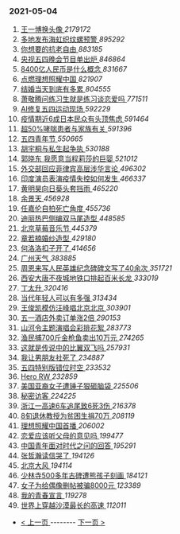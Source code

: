 ### 2021-05-04 
1. [ 王一博换头像 ](https://s.weibo.com/weibo?q=%23%E7%8E%8B%E4%B8%80%E5%8D%9A%E6%8D%A2%E5%A4%B4%E5%83%8F%23&Refer=top) *2179172*
1. [ 多地发布海虹织纹螺预警 ](https://s.weibo.com/weibo?q=%23%E5%A4%9A%E5%9C%B0%E5%8F%91%E5%B8%83%E6%B5%B7%E8%99%B9%E7%BB%87%E7%BA%B9%E8%9E%BA%E9%A2%84%E8%AD%A6%23&Refer=top) *895292*
1. [ 你想要的抗老自由 ](https://s.weibo.com/weibo?q=%23%E4%BD%A0%E6%83%B3%E8%A6%81%E7%9A%84%E6%8A%97%E8%80%81%E8%87%AA%E7%94%B1%23&topic_ad=1&Refer=top) *883185*
1. [ 央视五四晚会节目单出炉 ](https://s.weibo.com/weibo?q=%23%E5%A4%AE%E8%A7%86%E4%BA%94%E5%9B%9B%E6%99%9A%E4%BC%9A%E8%8A%82%E7%9B%AE%E5%8D%95%E5%87%BA%E7%82%89%23&Refer=top) *846864*
1. [ 8400亿人民币是什么概念 ](https://s.weibo.com/weibo?q=%238400%E4%BA%BF%E4%BA%BA%E6%B0%91%E5%B8%81%E6%98%AF%E4%BB%80%E4%B9%88%E6%A6%82%E5%BF%B5%23&Refer=top) *831667*
1. [ 点燃理想照耀中国 ](https://s.weibo.com/weibo?q=%23%E7%82%B9%E7%87%83%E7%90%86%E6%83%B3%E7%85%A7%E8%80%80%E4%B8%AD%E5%9B%BD%23&Refer=top) *821907*
1. [ 结婚当天到底有多累 ](https://s.weibo.com/weibo?q=%23%E7%BB%93%E5%A9%9A%E5%BD%93%E5%A4%A9%E5%88%B0%E5%BA%95%E6%9C%89%E5%A4%9A%E7%B4%AF%23&Refer=top) *804555*
1. [ 萧敬腾问练习生就是练习谈恋爱吗 ](https://s.weibo.com/weibo?q=%23%E8%90%A7%E6%95%AC%E8%85%BE%E9%97%AE%E7%BB%83%E4%B9%A0%E7%94%9F%E5%B0%B1%E6%98%AF%E7%BB%83%E4%B9%A0%E8%B0%88%E6%81%8B%E7%88%B1%E5%90%97%23&Refer=top) *771511*
1. [ AI修复五四运动现场 ](https://s.weibo.com/weibo?q=%23AI%E4%BF%AE%E5%A4%8D%E4%BA%94%E5%9B%9B%E8%BF%90%E5%8A%A8%E7%8E%B0%E5%9C%BA%23&Refer=top) *592229*
1. [ 疫情期近6成日本民众有头顶焦虑 ](https://s.weibo.com/weibo?q=%23%E7%96%AB%E6%83%85%E6%9C%9F%E8%BF%916%E6%88%90%E6%97%A5%E6%9C%AC%E6%B0%91%E4%BC%97%E6%9C%89%E5%A4%B4%E9%A1%B6%E7%84%A6%E8%99%91%23&Refer=top) *591464*
1. [ 超50%哮喘患者与家族有关 ](https://s.weibo.com/weibo?q=%E8%B6%8550%25%E5%93%AE%E5%96%98%E6%82%A3%E8%80%85%E4%B8%8E%E5%AE%B6%E6%97%8F%E6%9C%89%E5%85%B3&Refer=top) *591396*
1. [ 五四青年节 ](https://s.weibo.com/weibo?q=%23%E4%BA%94%E5%9B%9B%E9%9D%92%E5%B9%B4%E8%8A%82%23&Refer=top) *550665*
1. [ 胡宇桐与私生起争执 ](https://s.weibo.com/weibo?q=%23%E8%83%A1%E5%AE%87%E6%A1%90%E4%B8%8E%E7%A7%81%E7%94%9F%E8%B5%B7%E4%BA%89%E6%89%A7%23&Refer=top) *530188*
1. [ 郭晓东 我愿意当程莉莎的巨婴 ](https://s.weibo.com/weibo?q=%E9%83%AD%E6%99%93%E4%B8%9C%20%E6%88%91%E6%84%BF%E6%84%8F%E5%BD%93%E7%A8%8B%E8%8E%89%E8%8E%8E%E7%9A%84%E5%B7%A8%E5%A9%B4&Refer=top) *521012*
1. [ 外交部回应菲律宾高层涉华言论 ](https://s.weibo.com/weibo?q=%23%E5%A4%96%E4%BA%A4%E9%83%A8%E5%9B%9E%E5%BA%94%E8%8F%B2%E5%BE%8B%E5%AE%BE%E9%AB%98%E5%B1%82%E6%B6%89%E5%8D%8E%E8%A8%80%E8%AE%BA%23&Refer=top) *496302*
1. [ 印度演员表演疫情失控如何发生 ](https://s.weibo.com/weibo?q=%E5%8D%B0%E5%BA%A6%E6%BC%94%E5%91%98%E8%A1%A8%E6%BC%94%E7%96%AB%E6%83%85%E5%A4%B1%E6%8E%A7%E5%A6%82%E4%BD%95%E5%8F%91%E7%94%9F&Refer=top) *466337*
1. [ 黄明昊向日葵头套挡雨 ](https://s.weibo.com/weibo?q=%23%E9%BB%84%E6%98%8E%E6%98%8A%E5%90%91%E6%97%A5%E8%91%B5%E5%A4%B4%E5%A5%97%E6%8C%A1%E9%9B%A8%23&Refer=top) *465220*
1. [ 余景天 ](https://s.weibo.com/weibo?q=%E4%BD%99%E6%99%AF%E5%A4%A9&Refer=top) *456928*
1. [ 任嘉伦自拍死亡角度 ](https://s.weibo.com/weibo?q=%23%E4%BB%BB%E5%98%89%E4%BC%A6%E8%87%AA%E6%8B%8D%E6%AD%BB%E4%BA%A1%E8%A7%92%E5%BA%A6%23&Refer=top) *455736*
1. [ 迪丽热巴侧编双马尾造型 ](https://s.weibo.com/weibo?q=%23%E8%BF%AA%E4%B8%BD%E7%83%AD%E5%B7%B4%E4%BE%A7%E7%BC%96%E5%8F%8C%E9%A9%AC%E5%B0%BE%E9%80%A0%E5%9E%8B%23&Refer=top) *448585*
1. [ 北京草莓音乐节 ](https://s.weibo.com/weibo?q=%23%E5%8C%97%E4%BA%AC%E8%8D%89%E8%8E%93%E9%9F%B3%E4%B9%90%E8%8A%82%23&Refer=top) *445379*
1. [ 章若楠婚纱造型 ](https://s.weibo.com/weibo?q=%23%E7%AB%A0%E8%8B%A5%E6%A5%A0%E5%A9%9A%E7%BA%B1%E9%80%A0%E5%9E%8B%23&Refer=top) *429180*
1. [ 何洛洛扣子开了 ](https://s.weibo.com/weibo?q=%23%E4%BD%95%E6%B4%9B%E6%B4%9B%E6%89%A3%E5%AD%90%E5%BC%80%E4%BA%86%23&Refer=top) *414656*
1. [ 广州天气 ](https://s.weibo.com/weibo?q=%23%E5%B9%BF%E5%B7%9E%E5%A4%A9%E6%B0%94%23&Refer=top) *383885*
1. [ 周恩来写人民英雄纪念碑碑文写了40余次 ](https://s.weibo.com/weibo?q=%23%E5%91%A8%E6%81%A9%E6%9D%A5%E5%86%99%E4%BA%BA%E6%B0%91%E8%8B%B1%E9%9B%84%E7%BA%AA%E5%BF%B5%E7%A2%91%E7%A2%91%E6%96%87%E5%86%99%E4%BA%8640%E4%BD%99%E6%AC%A1%23&Refer=top) *351721*
1. [ 西安大唐不夜城地铁口排起百米长龙 ](https://s.weibo.com/weibo?q=%23%E8%A5%BF%E5%AE%89%E5%A4%A7%E5%94%90%E4%B8%8D%E5%A4%9C%E5%9F%8E%E5%9C%B0%E9%93%81%E5%8F%A3%E6%8E%92%E8%B5%B7%E7%99%BE%E7%B1%B3%E9%95%BF%E9%BE%99%23&Refer=top) *333019*
1. [ 丁太升 ](https://s.weibo.com/weibo?q=%23%E4%B8%81%E5%A4%AA%E5%8D%87%23&Refer=top) *320416*
1. [ 当代年轻人可以有多强 ](https://s.weibo.com/weibo?q=%23%E5%BD%93%E4%BB%A3%E5%B9%B4%E8%BD%BB%E4%BA%BA%E5%8F%AF%E4%BB%A5%E6%9C%89%E5%A4%9A%E5%BC%BA%23&Refer=top) *313434*
1. [ 王俊凯模仿汪峰唱北京北京 ](https://s.weibo.com/weibo?q=%23%E7%8E%8B%E4%BF%8A%E5%87%AF%E6%A8%A1%E4%BB%BF%E6%B1%AA%E5%B3%B0%E5%94%B1%E5%8C%97%E4%BA%AC%E5%8C%97%E4%BA%AC%23&Refer=top) *303901*
1. [ 五一酒店外卖订单涨2倍 ](https://s.weibo.com/weibo?q=%E4%BA%94%E4%B8%80%E9%85%92%E5%BA%97%E5%A4%96%E5%8D%96%E8%AE%A2%E5%8D%95%E6%B6%A82%E5%80%8D&Refer=top) *290153*
1. [ 山河令主题演唱会彩排花絮 ](https://s.weibo.com/weibo?q=%E5%B1%B1%E6%B2%B3%E4%BB%A4%E4%B8%BB%E9%A2%98%E6%BC%94%E5%94%B1%E4%BC%9A%E5%BD%A9%E6%8E%92%E8%8A%B1%E7%B5%AE&Refer=top) *283773*
1. [ 渔民捕700斤金枪鱼卖出10万元 ](https://s.weibo.com/weibo?q=%E6%B8%94%E6%B0%91%E6%8D%95700%E6%96%A4%E9%87%91%E6%9E%AA%E9%B1%BC%E5%8D%96%E5%87%BA10%E4%B8%87%E5%85%83&Refer=top) *274265*
1. [ 这就是传说中的比翼双飞吗 ](https://s.weibo.com/weibo?q=%E8%BF%99%E5%B0%B1%E6%98%AF%E4%BC%A0%E8%AF%B4%E4%B8%AD%E7%9A%84%E6%AF%94%E7%BF%BC%E5%8F%8C%E9%A3%9E%E5%90%97&Refer=top) *257931*
1. [ 我让男朋友社死了 ](https://s.weibo.com/weibo?q=%23%E6%88%91%E8%AE%A9%E7%94%B7%E6%9C%8B%E5%8F%8B%E7%A4%BE%E6%AD%BB%E4%BA%86%23&Refer=top) *234887*
1. [ 五四特别版错位时空 ](https://s.weibo.com/weibo?q=%E4%BA%94%E5%9B%9B%E7%89%B9%E5%88%AB%E7%89%88%E9%94%99%E4%BD%8D%E6%97%B6%E7%A9%BA&Refer=top) *233532*
1. [ Hero RW ](https://s.weibo.com/weibo?q=Hero%20RW&Refer=top) *232859*
1. [ 美国亚裔女子遭锤子狠砸脑袋 ](https://s.weibo.com/weibo?q=%E7%BE%8E%E5%9B%BD%E4%BA%9A%E8%A3%94%E5%A5%B3%E5%AD%90%E9%81%AD%E9%94%A4%E5%AD%90%E7%8B%A0%E7%A0%B8%E8%84%91%E8%A2%8B&Refer=top) *225506*
1. [ 秘密访客 ](https://s.weibo.com/weibo?q=%E7%A7%98%E5%AF%86%E8%AE%BF%E5%AE%A2&Refer=top) *224225*
1. [ 浙江一高速6车追尾致6死3伤 ](https://s.weibo.com/weibo?q=%E6%B5%99%E6%B1%9F%E4%B8%80%E9%AB%98%E9%80%9F6%E8%BD%A6%E8%BF%BD%E5%B0%BE%E8%87%B46%E6%AD%BB3%E4%BC%A4&Refer=top) *216378*
1. [ 8旬退休教授为贫困生捐70万 ](https://s.weibo.com/weibo?q=%238%E6%97%AC%E9%80%80%E4%BC%91%E6%95%99%E6%8E%88%E4%B8%BA%E8%B4%AB%E5%9B%B0%E7%94%9F%E6%8D%9070%E4%B8%87%23&Refer=top) *208119*
1. [ 理想照耀中国首播 ](https://s.weibo.com/weibo?q=%23%E7%90%86%E6%83%B3%E7%85%A7%E8%80%80%E4%B8%AD%E5%9B%BD%E9%A6%96%E6%92%AD%23&Refer=top) *206002*
1. [ 恋爱应该听父母的意见吗 ](https://s.weibo.com/weibo?q=%23%E6%81%8B%E7%88%B1%E5%BA%94%E8%AF%A5%E5%90%AC%E7%88%B6%E6%AF%8D%E7%9A%84%E6%84%8F%E8%A7%81%E5%90%97%23&Refer=top) *199477*
1. [ 中国青年面对时代之问的回答 ](https://s.weibo.com/weibo?q=%23%E4%B8%AD%E5%9B%BD%E9%9D%92%E5%B9%B4%E9%9D%A2%E5%AF%B9%E6%97%B6%E4%BB%A3%E4%B9%8B%E9%97%AE%E7%9A%84%E5%9B%9E%E7%AD%94%23&Refer=top) *195291*
1. [ 张哲瀚读信哭了 ](https://s.weibo.com/weibo?q=%E5%BC%A0%E5%93%B2%E7%80%9A%E8%AF%BB%E4%BF%A1%E5%93%AD%E4%BA%86&Refer=top) *194126*
1. [ 北京大风 ](https://s.weibo.com/weibo?q=%E5%8C%97%E4%BA%AC%E5%A4%A7%E9%A3%8E&Refer=top) *194114*
1. [ 少林寺500多年古碑遭熊孩子刻画 ](https://s.weibo.com/weibo?q=%E5%B0%91%E6%9E%97%E5%AF%BA500%E5%A4%9A%E5%B9%B4%E5%8F%A4%E7%A2%91%E9%81%AD%E7%86%8A%E5%AD%A9%E5%AD%90%E5%88%BB%E7%94%BB&Refer=top) *184121*
1. [ 女子为给偶像删帖被骗8000元 ](https://s.weibo.com/weibo?q=%23%E5%A5%B3%E5%AD%90%E4%B8%BA%E7%BB%99%E5%81%B6%E5%83%8F%E5%88%A0%E5%B8%96%E8%A2%AB%E9%AA%978000%E5%85%83%23&Refer=top) *123389*
1. [ 我的青春宣言 ](https://s.weibo.com/weibo?q=%23%E6%88%91%E7%9A%84%E9%9D%92%E6%98%A5%E5%AE%A3%E8%A8%80%23&Refer=top) *119278*
1. [ 世界上穿越沙漠最长的高速 ](https://s.weibo.com/weibo?q=%23%E4%B8%96%E7%95%8C%E4%B8%8A%E7%A9%BF%E8%B6%8A%E6%B2%99%E6%BC%A0%E6%9C%80%E9%95%BF%E7%9A%84%E9%AB%98%E9%80%9F%23&Refer=top) *112011* 

- [ < 上一页 ](https://github.com/able8/weibo-hot-record/blob/master/2021-05-03.md) -------- [ 下一页 > ](https://github.com/able8/weibo-hot-record/blob/master/2021-05-05.md)